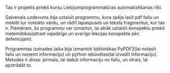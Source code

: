 Tas ir projekts priekš kursu Lietojumprogrammatūras automatizēšanas rīki.

Galvenais uzdevums bija uztaisīt programmu, kura spēja lasīt pdf failu un meklēt tur noteikto vārdu, un rādīt lapaspuses un teksta fragmentus, kur tas ir.
Piemēram, šo programmu var izmantot, lai atrāk uztaisīt konspektu priekš matemātikas(atrast vajadzīgo un svarīgo lekcijas konspekta pēc defenicijam).

Programmas izstrades laika bija izmantoti bibliotēkas PyPDF2(lai nolasīt failu un noņemt informaciju) un python iebūvētas(lai izvadīt informaciju).
Metodes ir divas: pirmais, lai dabūt informaciju no failu, un otrais, lai apstrādāt to.
